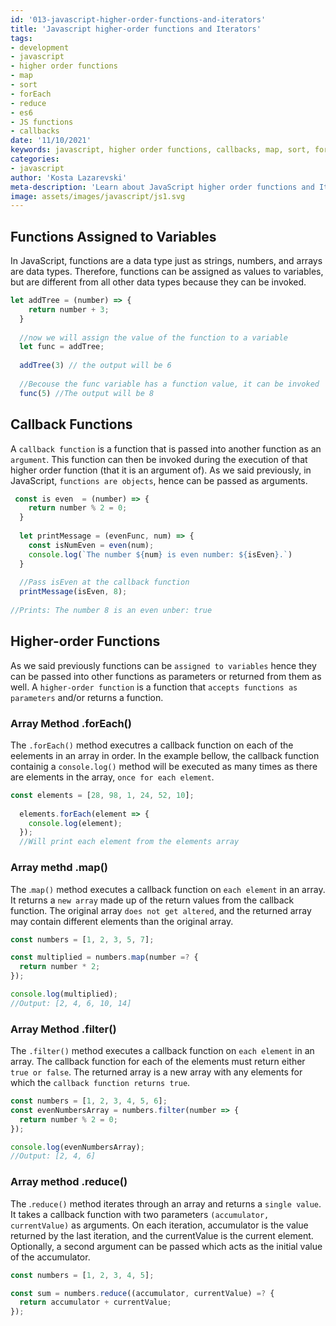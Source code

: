 ```yaml
---
id: '013-javascript-higher-order-functions-and-iterators'
title: 'Javascript higher-order functions and Iterators'
tags:
- development
- javascript
- higher order functions
- map
- sort
- forEach
- reduce
- es6
- JS functions
- callbacks
date: '11/10/2021'
keywords: javascript, higher order functions, callbacks, map, sort, forEach, reduce
categories:
- javascript
author: 'Kosta Lazarevski'
meta-description: 'Learn about JavaScript higher order functions and Iterators'
image: assets/images/javascript/js1.svg
---
```


## Functions Assigned to Variables

In JavaScript, functions are a data type just as strings, numbers, and arrays are data types. Therefore, functions can be assigned as values to variables, but are different from all other data types because they can be invoked.

```js
let addTree = (number) => {
    return number + 3;
  }
  
  //now we will assign the value of the function to a variable
  let func = addTree;
  
  addTree(3) // the output will be 6
  
  //Becouse the func variable has a function value, it can be invoked
  func(5) //The output will be 8
```

## Callback Functions

A `callback function` is a function that is passed into another function as an `argument`. This function can then be invoked during the execution of that higher order function (that it is an argument of). As we said previously, in JavaScript, `functions are objects`, hence can be passed as arguments.

```js
 const is even  = (number) => {
    return number % 2 = 0;
  }
  
  let printMessage = (evenFunc, num) => {
    const isNumEven = even(num);
    console.log(`The number ${num} is even number: ${isEven}.`)
  }
  
  //Pass isEven at the callback function
  printMessage(isEven, 8);
  
//Prints: The number 8 is an even unber: true
```

## Higher-order Functions

As we said previously functions can be `assigned to variables` hence they can be passed into other functions as parameters or returned from them as well. A `higher-order function` is a function that `accepts functions as parameters` and/or returns a function.

### Array Method .forEach()

The `.forEach()` method executres a callback function on each of the eelements in an array in order. In the example bellow, the callback function containig a `console.log()` method
will be executed as many times as there are elements in the array, `once for each element`.

```js
const elements = [28, 98, 1, 24, 52, 10];
  
  elements.forEach(element => {
    console.log(element);
  });
  //Will print each element from the elements array
  ```
  
### Array methd .map()
The .`map()` method executes a callback function on `each element` in an array. It returns a `new array` made up of the return values from the callback function. The original array `does not get altered`, and the returned array may contain different elements than the original array.

```js
const numbers = [1, 2, 3, 5, 7];

const multiplied = numbers.map(number =? {
  return number * 2;
});

console.log(multiplied);
//Output: [2, 4, 6, 10, 14]
```

### Array Method .filter()
The `.filter()` method executes a callback function on `each element` in an array. The callback function for each of the elements must return either `true or false`. The returned array is a new array with any elements for which the `callback function returns true`.

```js
const numbers = [1, 2, 3, 4, 5, 6];
const evenNumbersArray = numbers.filter(number => {
  return number % 2 = 0;
});

console.log(evenNumbersArray);
//Output: [2, 4, 6]
```


### Array method .reduce()
The .`reduce()` method iterates through an array and returns a `single value`. It takes a callback function with two parameters `(accumulator, currentValue)` as arguments. On each iteration, accumulator is the value returned by the last iteration, and the currentValue is the current element. Optionally, a second argument can be passed which acts as the initial value of the accumulator.

```js
const numbers = [1, 2, 3, 4, 5];

const sum = numbers.reduce((accumulator, currentValue) =? {
  return accumulator + currentValue;
});
```
